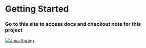 # Getting Started

### Go to this site to access docs and checkout note for this project
[![Java Spring](https://img.shields.io/badge/Java%2Spring-%236DB33F.svg?style=flat&logo=java&logoColor=white)](https://cmhehe176.github.io/java-spring)


